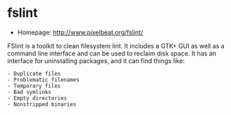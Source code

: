 # fslint

* Homepage: http://www.pixelbeat.org/fslint/

FSlint is a toolkit to clean filesystem lint. It includes a GTK+ GUI as
 well as a command line interface and can be used to reclaim disk space. It
 has an interface for uninstalling packages, and it can find things like:

    - Duplicate files
    - Problematic filenames
    - Temporary files
    - Bad symlinks
    - Empty directories
    - Nonstripped binaries

